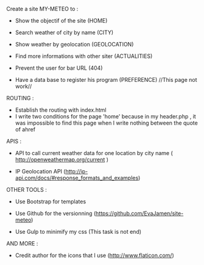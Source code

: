 Create a site MY-METEO to :
- Show the objectif of the site (HOME)

- Search weather of city by name (CITY)

- Show weather by geolocation (GEOLOCATION)

- Find more informations with other siter (ACTUALITIES)

- Prevent the user for bar URL (404)

- Have a data base to register his program (PREFERENCE) //This page not work//


ROUTING :
- Establish the routing with index.html
- I write two conditions for the page 'home' because in my header.php , it was impossible to find this page when I write nothing between the quote of ahref


APIS :
- API to call current weather data for one location by city name ( http://openweathermap.org/current )

- IP Geolocation API (http://ip-api.com/docs/#response_formats_and_examples)


OTHER TOOLS :
- Use Bootstrap for templates

- Use Github for the versionning (https://github.com/EvaJamen/site-meteo)

- Use Gulp to minimify my css  (This task is not end)

AND MORE :
- Credit author for the icons that I use (http://www.flaticon.com/)